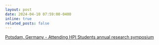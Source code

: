 ```yaml
---
layout: post
date: 2024-04-10 07:59:00-0400
inline: true
related_posts: false
---
```


<a href="https://hpi.de/veranstaltungen/wissenschaftliche-konferenzen/research-school/2024/hpi-research-symposium-2024.html"> Potsdam, Germany - Attending HPI Students annual research symposium </a>
<!-- :sparkles: :smile: -->
